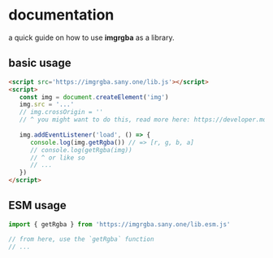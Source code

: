 # documentation
a quick guide on how to use **imgrgba** as a library.

## basic usage
```html
<script src='https://imgrgba.sany.one/lib.js'></script>
<script>
   const img = document.createElement('img')
   img.src = '...'
   // img.crossOrigin = ''
   // ^ you might want to do this, read more here: https://developer.mozilla.org/en-US/docs/Web/HTML/CORS_enabled_image
   
   img.addEventListener('load', () => {
      console.log(img.getRgba()) // => [r, g, b, a]
      // console.log(getRgba(img))
      // ^ or like so
      // ...
   })
</script>
```

## ESM usage
```js
import { getRgba } from 'https://imgrgba.sany.one/lib.esm.js'

// from here, use the `getRgba` function
// ...
```
